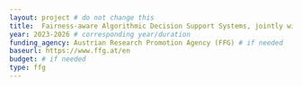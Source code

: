 ```yaml
---
layout: project # do not change this
title: 	Fairness-aware Algorithmic Decision Support Systems, jointly with Know-Center GmbH (COMET)	# title of the project
year: 2023-2026	# corresponding year/duration
funding_agency: Austrian Research Promotion Agency (FFG) # if needed
baseurl: https://www.ffg.at/en
budget: # if needed
type: ffg 
---
```

